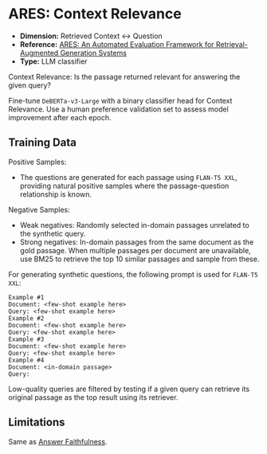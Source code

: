 # ARES: Context Relevance

- **Dimension:** Retrieved Context <-> Question
- **Reference:** [ARES: An Automated Evaluation Framework for Retrieval-Augmented Generation Systems](https://arxiv.org/abs/2311.09476)
- **Type:** LLM classifier

Context Relevance: Is the passage returned relevant for answering the given query?

Fine-tune `DeBERTa-v3-Large` with a binary classifier head for Context Relevance. Use a human preference validation set to assess model improvement after each epoch.

## Training Data
Positive Samples: 
- The questions are generated for each passage using `FLAN-T5 XXL`, providing natural positive samples where the passage-question relationship is known.

Negative Samples:
- Weak negatives: Randomly selected in-domain passages unrelated to the synthetic query.
- Strong negatives: In-domain passages from the same document as the gold passage. When multiple passages per document are unavailable, use BM25 to retrieve the top 10 similar passages and sample from these.

For generating synthetic questions, the following prompt is used for `FLAN-T5 XXL`:

```
Example #1
Document: <few-shot example here>
Query: <few-shot example here>
Example #2
Document: <few-shot example here>
Query: <few-shot example here>
Example #3
Document: <few-shot example here>
Query: <few-shot example here>
Example #4
Document: <in-domain passage>
Query:
```

Low-quality queries are filtered by testing if a given query can retrieve its original passage as the top result using its retriever.

## Limitations
Same as [Answer Faithfulness](../generation/ARES_answer-faithfulness.md).
